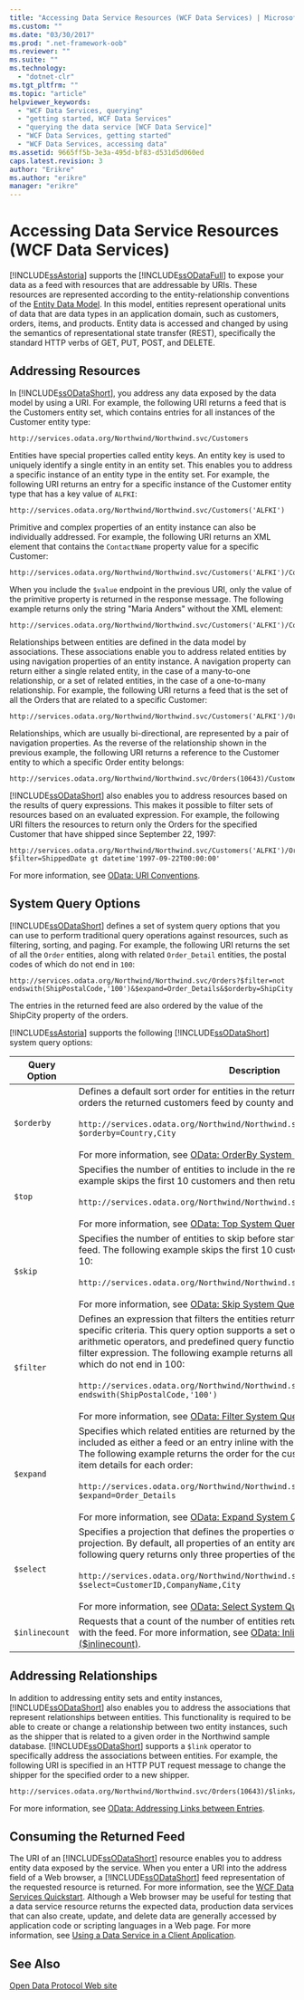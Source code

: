 ```yaml
---
title: "Accessing Data Service Resources (WCF Data Services) | Microsoft Docs"
ms.custom: ""
ms.date: "03/30/2017"
ms.prod: ".net-framework-oob"
ms.reviewer: ""
ms.suite: ""
ms.technology: 
  - "dotnet-clr"
ms.tgt_pltfrm: ""
ms.topic: "article"
helpviewer_keywords: 
  - "WCF Data Services, querying"
  - "getting started, WCF Data Services"
  - "querying the data service [WCF Data Service]"
  - "WCF Data Services, getting started"
  - "WCF Data Services, accessing data"
ms.assetid: 9665ff5b-3e3a-495d-bf83-d531d5d060ed
caps.latest.revision: 3
author: "Erikre"
ms.author: "erikre"
manager: "erikre"
---
```

# Accessing Data Service Resources (WCF Data Services)
[!INCLUDE[ssAstoria](../../../../includes/ssastoria-md.md)] supports the [!INCLUDE[ssODataFull](../../../../includes/ssodatafull-md.md)] to expose your data as a feed with resources that are addressable by URIs. These resources are represented according to the entity-relationship conventions of the [Entity Data Model](../../../../docs/framework/data/adonet/entity-data-model.md). In this model, entities represent operational units of data that are data types in an application domain, such as customers, orders, items, and products. Entity data is accessed and changed by using the semantics of representational state transfer (REST), specifically the standard HTTP verbs of GET, PUT, POST, and DELETE.  
  
## Addressing Resources  
 In [!INCLUDE[ssODataShort](../../../../includes/ssodatashort-md.md)], you address any data exposed by the data model by using a URI. For example, the following URI returns a feed that is the Customers entity set, which contains entries for all instances of the Customer entity type:  
  
```  
http://services.odata.org/Northwind/Northwind.svc/Customers  
```  
  
 Entities have special properties called entity keys. An entity key is used to uniquely identify a single entity in an entity set. This enables you to address a specific instance of an entity type in the entity set. For example, the following URI returns an entry for a specific instance of the Customer entity type that has a key value of `ALFKI`:  
  
```  
http://services.odata.org/Northwind/Northwind.svc/Customers('ALFKI')  
```  
  
 Primitive and complex properties of an entity instance can also be individually addressed. For example, the following URI returns an XML element that contains the `ContactName` property value for a specific Customer:  
  
```  
http://services.odata.org/Northwind/Northwind.svc/Customers('ALFKI')/ContactName  
```  
  
 When you include the `$value` endpoint in the previous URI, only the value of the primitive property is returned in the response message. The following example returns only the string "Maria Anders" without the XML element:  
  
```  
http://services.odata.org/Northwind/Northwind.svc/Customers('ALFKI')/ContactName/$value  
```  
  
 Relationships between entities are defined in the data model by associations. These associations enable you to address related entities by using navigation properties of an entity instance. A navigation property can return either a single related entity, in the case of a many-to-one relationship, or a set of related entities, in the case of a one-to-many relationship. For example, the following URI returns a feed that is the set of all the Orders that are related to a specific Customer:  
  
```  
http://services.odata.org/Northwind/Northwind.svc/Customers('ALFKI')/Orders  
```  
  
 Relationships, which are usually bi-directional, are represented by a pair of navigation properties. As the reverse of the relationship shown in the previous example, the following URI returns a reference to the Customer entity to which a specific Order entity belongs:  
  
```  
http://services.odata.org/Northwind/Northwind.svc/Orders(10643)/Customer  
```  
  
 [!INCLUDE[ssODataShort](../../../../includes/ssodatashort-md.md)] also enables you to address resources based on the results of query expressions. This makes it possible to filter sets of resources based on an evaluated expression. For example, the following URI filters the resources to return only the Orders for the specified Customer that have shipped since September 22, 1997:  
  
```  
http://services.odata.org/Northwind/Northwind.svc/Customers('ALFKI')/Orders?$filter=ShippedDate gt datetime'1997-09-22T00:00:00'  
```  
  
 For more information, see [OData: URI Conventions](http://go.microsoft.com/fwlink/?LinkId=185564).  
  
## System Query Options  
 [!INCLUDE[ssODataShort](../../../../includes/ssodatashort-md.md)] defines a set of system query options that you can use to perform traditional query operations against resources, such as filtering, sorting, and paging. For example, the following URI returns the set of all the `Order` entities, along with related `Order_Detail` entities, the postal codes of which do not end in `100`:  
  
```  
http://services.odata.org/Northwind/Northwind.svc/Orders?$filter=not endswith(ShipPostalCode,'100')&$expand=Order_Details&$orderby=ShipCity  
```  
  
 The entries in the returned feed are also ordered by the value of the ShipCity property of the orders.  
  
 [!INCLUDE[ssAstoria](../../../../includes/ssastoria-md.md)] supports the following [!INCLUDE[ssODataShort](../../../../includes/ssodatashort-md.md)] system query options:  
  
|Query Option|Description|  
|------------------|-----------------|  
|`$orderby`|Defines a default sort order for entities in the returned feed. The following query orders the returned customers feed by county and city:<br /><br /> `http://services.odata.org/Northwind/Northwind.svc/Customers?$orderby=Country,City`<br /><br /> For more information, see [OData: OrderBy System Query Option ($orderby)](http://go.microsoft.com/fwlink/?LinkId=186968).|  
|`$top`|Specifies the number of entities to include in the returned feed. The following example skips the first 10 customers and then returns the next 10:<br /><br /> `http://services.odata.org/Northwind/Northwind.svc/Customers?$skip=10&$top=10`<br /><br /> For more information, see [OData: Top System Query Option ($top)](http://go.microsoft.com/fwlink/?LinkId=186969).|  
|`$skip`|Specifies the number of entities to skip before starting to return entities in the feed. The following example skips the first 10 customers and then returns the next 10:<br /><br /> `http://services.odata.org/Northwind/Northwind.svc/Customers?$skip=10&$top=10`<br /><br /> For more information, see [OData: Skip System Query Option ($skip)](http://go.microsoft.com/fwlink/?LinkId=186971).|  
|`$filter`|Defines an expression that filters the entities returned in the feed based on specific criteria. This query option supports a set of logical comparison operators, arithmetic operators, and predefined query functions that are used to evaluate the filter expression. The following example returns all orders the postal codes of which do not end in 100:<br /><br /> `http://services.odata.org/Northwind/Northwind.svc/Orders?$filter=not endswith(ShipPostalCode,'100')`<br /><br /> For more information, see [OData: Filter System Query Option ($filter)](http://go.microsoft.com/fwlink/?LinkId=186972).|  
|`$expand`|Specifies which related entities are returned by the query. Related entities are included as either a feed or an entry inline with the entity returned by the query. The following example returns the order for the customer 'ALFKI' along with the item details for each order:<br /><br /> `http://services.odata.org/Northwind/Northwind.svc/Customers('ALFKI')/Orders?$expand=Order_Details`<br /><br /> For more information, see [OData: Expand System Query Option ($expand)](http://go.microsoft.com/fwlink/?LinkId=186973).|  
|`$select`|Specifies a projection that defines the properties of the entity are returned in the projection. By default, all properties of an entity are returned in a feed. The following query returns only three properties of the `Customer` entity:<br /><br /> `http://services.odata.org/Northwind/Northwind.svc/Customers?$select=CustomerID,CompanyName,City`<br /><br /> For more information, see [OData: Select System Query Option ($select)](http://go.microsoft.com/fwlink/?LinkID=186076).|  
|`$inlinecount`|Requests that a count of the number of entities returned in the feed be included with the feed. For more information, see [OData: Inlinecount System Query Option ($inlinecount)](http://go.microsoft.com/fwlink/?LinkId=186975).|  
  
## Addressing Relationships  
 In addition to addressing entity sets and entity instances, [!INCLUDE[ssODataShort](../../../../includes/ssodatashort-md.md)] also enables you to address the associations that represent relationships between entities. This functionality is required to be able to create or change a relationship between two entity instances, such as the shipper that is related to a given order in the Northwind sample database. [!INCLUDE[ssODataShort](../../../../includes/ssodatashort-md.md)] supports a `$link` operator to specifically address the associations between entities. For example, the following URI is specified in an HTTP PUT request message to change the shipper for the specified order to a new shipper.  
  
```  
http://services.odata.org/Northwind/Northwind.svc/Orders(10643)/$links/Shipper  
```  
  
 For more information, see [OData: Addressing Links between Entries](http://go.microsoft.com/fwlink/?LinkId=187351).  
  
## Consuming the Returned Feed  
 The URI of an [!INCLUDE[ssODataShort](../../../../includes/ssodatashort-md.md)] resource enables you to address entity data exposed by the service. When you enter a URI into the address field of a Web browser, a [!INCLUDE[ssODataShort](../../../../includes/ssodatashort-md.md)] feed representation of the requested resource is returned. For more information, see the [WCF Data Services Quickstart](../../../../docs/framework/data/wcf/quickstart-wcf-data-services.md). Although a Web browser may be useful for testing that a data service resource returns the expected data, production data services that can also create, update, and delete data are generally accessed by application code or scripting languages in a Web page. For more information, see [Using a Data Service in a Client Application](../../../../docs/framework/data/wcf/using-a-data-service-in-a-client-application-wcf-data-services.md).  
  
## See Also  
 [Open Data Protocol Web site](http://go.microsoft.com/fwlink/?LinkID=182204)